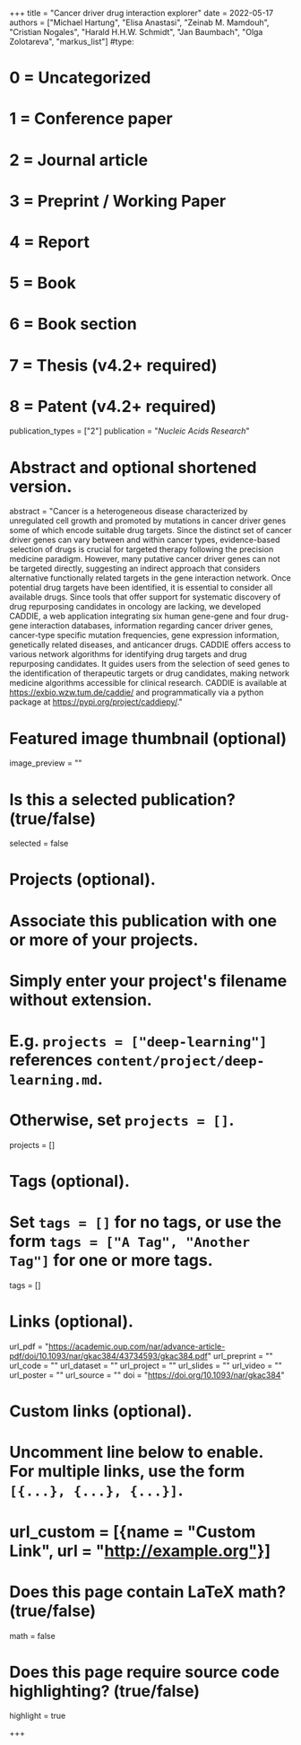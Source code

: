 +++
title = "Cancer driver drug interaction explorer"
date = 2022-05-17
authors = ["Michael Hartung", "Elisa Anastasi", "Zeinab M. Mamdouh", "Cristian Nogales", "Harald H.H.W. Schmidt", "Jan Baumbach", "Olga Zolotareva", "markus_list"]
#type:
#    0 = Uncategorized
#    1 = Conference paper
#    2 = Journal article
#    3 = Preprint / Working Paper
#    4 = Report
#    5 = Book
#    6 = Book section
#    7 = Thesis (v4.2+ required)
#    8 = Patent (v4.2+ required)
publication_types = ["2"]
publication = "*Nucleic Acids Research*"

# Abstract and optional shortened version.
abstract = "Cancer is a heterogeneous disease characterized by unregulated cell growth and promoted by mutations in cancer driver genes some of which encode suitable drug targets. Since the distinct set of cancer driver genes can vary between and within cancer types, evidence-based selection of drugs is crucial for targeted therapy following the precision medicine paradigm. However, many putative cancer driver genes can not be targeted directly, suggesting an indirect approach that considers alternative functionally related targets in the gene interaction network. Once potential drug targets have been identified, it is essential to consider all available drugs. Since tools that offer support for systematic discovery of drug repurposing candidates in oncology are lacking, we developed CADDIE, a web application integrating six human gene-gene and four drug-gene interaction databases, information regarding cancer driver genes, cancer-type specific mutation frequencies, gene expression information, genetically related diseases, and anticancer drugs. CADDIE offers access to various network algorithms for identifying drug targets and drug repurposing candidates. It guides users from the selection of seed genes to the identification of therapeutic targets or drug candidates, making network medicine algorithms accessible for clinical research. CADDIE is available at https://exbio.wzw.tum.de/caddie/ and programmatically via a python package at https://pypi.org/project/caddiepy/."

# Featured image thumbnail (optional)
image_preview = ""

# Is this a selected publication? (true/false)
selected = false

# Projects (optional).
#   Associate this publication with one or more of your projects.
#   Simply enter your project's filename without extension.
#   E.g. `projects = ["deep-learning"]` references `content/project/deep-learning.md`.
#   Otherwise, set `projects = []`.
projects = []

# Tags (optional).
#   Set `tags = []` for no tags, or use the form `tags = ["A Tag", "Another Tag"]` for one or more tags.
tags = []

# Links (optional).
url_pdf = "https://academic.oup.com/nar/advance-article-pdf/doi/10.1093/nar/gkac384/43734593/gkac384.pdf"
url_preprint = ""
url_code = ""
url_dataset = ""
url_project = ""
url_slides = ""
url_video = ""
url_poster = ""
url_source = ""
doi = "https://doi.org/10.1093/nar/gkac384"

# Custom links (optional).
#   Uncomment line below to enable. For multiple links, use the form `[{...}, {...}, {...}]`.
# url_custom = [{name = "Custom Link", url = "http://example.org"}]

# Does this page contain LaTeX math? (true/false)
math = false

# Does this page require source code highlighting? (true/false)
highlight = true

+++
